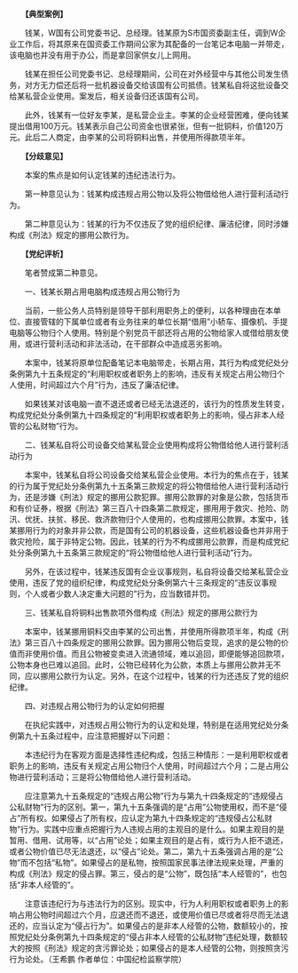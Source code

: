 　　**【典型案例】**

　　钱某，W国有公司党委书记、总经理。钱某原为S市国资委副主任，调到W企业工作后，将其原来在国资委工作期间公家为其配备的一台笔记本电脑一并带走，该电脑也并没有用于办公，而是拿回家供女儿上网用。

　　钱某在担任公司党委书记、总经理期间，公司在对外经营中与其他公司发生债务，对方无力偿还后将一批机器设备交给该国有公司抵债。钱某私自将这批设备交给某私营企业使用。案发后，相关设备归还该国有公司。

　　此外，钱某有一位好友李某，是私营企业主。李某的企业经营困难，便向钱某提出借用100万元。钱某表示自己公司资金也很紧张，但有一批铜料，价值120万元。此后二人商定，由李某的公司将铜料出售，并使用所得款项半年。

　　**【分歧意见】**

　　本案的焦点是如何认定钱某的违纪违法行为。

　　第一种意见认为：钱某构成违规占用公物以及将公物借给他人进行营利活动行为。

　　第二种意见认为：钱某的行为不仅违反了党的组织纪律、廉洁纪律，同时涉嫌构成《刑法》规定的挪用公款行为。

　　**【党纪评析】**

　　笔者赞成第二种意见。

　　一、钱某长期占用电脑构成违规占用公物行为

　　当前，一些公务人员特别是领导干部利用职务上的便利，以各种理由在本单位、直接管辖的下属单位或者有业务往来的单位长期“借用”小轿车、摄像机、手提电脑等公物归个人使用。特别是个别党员干部还将占用的公物给家人或借给朋友使用，或进行营利活动和非法活动，在干部群众中造成恶劣影响。

　　本案中，钱某将原单位配备笔记本电脑带走，长期占用，其行为构成党纪处分条例第九十五条规定的“利用职权或者职务上的影响，违反有关规定占用公物归个人使用，时间超过六个月”行为，违反了廉洁纪律。

　　如果钱某对该电脑一直不退还或者已经无法退还的，该行为的性质发生转变，构成党纪处分条例第九十四条规定的“利用职权或者职务上的影响，侵占非本人经管的公私财物”行为。

　　二、钱某私自将公司设备交给某私营企业使用构成将公物借给他人进行营利活动行为

　　本案中，钱某私自将公司设备交给某私营企业使用。本行为的焦点在于，钱某的行为属于党纪处分条例第九十五条第三款规定的将公物借给他人进行营利活动行为，还是涉嫌《刑法》规定的挪用公款犯罪。挪用公款罪的对象是公款，包括货币和有价证券，根据《刑法》第三百八十四条第二款规定，挪用用于救灾、抢险、防汛、优抚、扶贫、移民、救济款物归个人使用的，也构成挪用公款罪。本案中，钱某挪用行为的对象并非公款，而是国有公司的机器设备，这些机器设备也并非用于救灾抢险，属于非特定公物。因此，钱某的行为不构成挪用公款罪，而是构成党纪处分条例第九十五条第三款规定的“将公物借给他人进行营利活动”行为。

　　另外，在该过程中，钱某违反国有企业议事规则，私自将设备交给某私营企业使用，违反了党的组织纪律，构成党纪处分条例第六十三条规定的“违反议事规则，个人或者少数人决定重大问题的”行为，应当数错并罚。

　　三、钱某私自将铜料出售款项外借构成《刑法》规定的挪用公款行为

　　本案中，钱某挪用铜料交由李某的公司出售，并使用所得款项半年，构成《刑法》第三百八十四条规定的挪用公款罪。因为挪用公物后变现，追求的是公物的价值而非使用价值。而且公物被变卖进入流通领域，难以追回，即便能够追回款项，公物本身也已难以追回。此时，公物已经转化为公款，本质上与挪用公款并无不同，应以挪用公款行为认定。另外，在这个过程中，钱某的行为还违反了党的组织纪律。

　　四、对违规占用公物行为的认定如何把握

　　在执纪实践中，对违规占用公物行为的认定和处理，特别是在适用党纪处分条例第九十五条过程中，应注意把握好以下问题：

　　本违纪行为在客观方面是选择性违纪构成，包括三种情形：一是利用职权或者职务上的影响，违反有关规定占用公物归个人使用，时间超过六个月；二是占用公物进行营利活动；三是将公物借给他人进行营利活动。

　　应注意第九十五条规定的“违规占用公物”行为与第九十四条规定的“违规侵占公私财物”行为的区别。第一，第九十五条强调的是“占用”公物使用权，而不是“侵占”所有权。如果侵占了所有权，应认定为第九十四条规定的“违规侵占公私财物”行为。实践中应重点把握行为人违规占用的主观目的是什么。如果主观目的是暂用、借用、试用等，以“占用”论处；如果主观目的是占有，或行为人拒不退还，或者公物价值已尽无法退还，以“侵占”论处。第二，第九十五条强调占用的是“公物”而不包括“私物”。如果侵占的是私物，按照国家民事法律法规来处理，严重的构成《刑法》规定的侵占罪。第三，侵占的是“公物”，既包括“本人经管的”，也包括“非本人经管的”。

　　注意该违纪行为与违法行为的区别。现实中，行为人利用职权或者职务上的影响占用公物时间超过六个月，应退还而不退还，或使用价值已尽或者将尽而无法退还的，应当认定为“侵占行为”。如果侵占的是非本人经管的公物，数额较小的，按照党纪处分条例第九十四条规定的“侵占非本人经管的公私财物”违纪处理，数额较大的按照《刑法》规定的贪污罪论处；如果侵占的是本人经管的公物，则按照贪污行为论处。（王希鹏 作者单位：中国纪检监察学院）